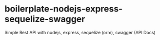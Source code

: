 # boilerplate-nodejs-express-sequelize-swagger
Simple Rest API with nodejs, express, sequelize (orm), swagger (API Docs)
